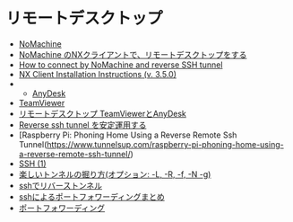 
# リモートデスクトップ

* [NoMachine](https://www.nomachine.com/)
* [NoMachine のNXクライアントで、リモートデスクトップをする](http://takuya-1st.hatenablog.jp/entry/20110502/1304337538)
* [How to connect by NoMachine and reverse SSH tunnel](https://www.nomachine.com/AR01N00870)
* [NX Client Installation Instructions (v. 3.5.0)](https://www.nomachine.com/DT12I00005)
* * [AnyDesk](https://anydesk.com/remote-desktop)
* [TeamViewer](https://www.teamviewer.com/ja/)
* [リモートデスクトップ TeamViewerとAnyDesk](http://pon250.blogspot.jp/2015/05/teamvieweranydesk.html)
* [Reverse ssh tunnel を安定運用する](https://qiita.com/syoyo/items/d31e9db6851dfee3ef82)
* [Raspberry Pi: Phoning Home Using a Reverse Remote Ssh Tunnel(https://www.tunnelsup.com/raspberry-pi-phoning-home-using-a-reverse-remote-ssh-tunnel/)
* [SSH (1)](https://euske.github.io/openssh-jman/ssh.html)
* [楽しいトンネルの掘り方(オプション: -L, -R, -f, -N -g)](https://www.kmc.gr.jp/advent-calendar/ssh/2013/12/09/tunnel2.html)
* [sshでリバーストンネル](http://d.hatena.ne.jp/rougeref/20140502#1399000025)
* [sshによるポートフォワーディングまとめ](https://www.xmisao.com/2013/09/12/ssh-portforwarding.html)
* [ポートフォワーディング](https://qiita.com/shuma/items/6b9d0127840f08398126)